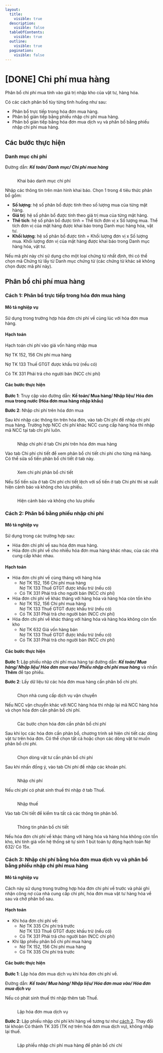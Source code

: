 ```yaml
---
layout:
  title:
    visible: true
  description:
    visible: false
  tableOfContents:
    visible: true
  outline:
    visible: true
  pagination:
    visible: false
---
```


# \[DONE] Chi phí mua hàng

Phân bổ chi phí mua tính vào giá trị nhập kho của vật tư, hàng hóa.

Có các cách phân bổ tùy từng tình huống như sau:

* Phân bổ trực tiếp trong hóa đơn mua hàng.
* Phân bổ gián tiếp bằng phiếu nhập chi phí mua hàng.
* Phân bổ gián tiếp bằng hóa đơn mua dịch vụ và phân bổ bằng phiếu nhập chi phí mua hàng.

## Các bước thực hiện

### Danh mục chi phí

Đường dẫn: _**Kế toán/ Danh mục/ Chi phí mua hàng**_

<figure><img src="../../.gitbook/assets/Thiết lập tiêu thức phân bổ chi phí và phân bổ chi phí 01.png" alt=""><figcaption><p>Khai báo danh mục chi phí</p></figcaption></figure>

Nhập các thông tin trên màn hình khai báo. Chọn 1 trong 4 tiêu thức phân bổ gồm:&#x20;

* **Số lượng**: hệ số phân bổ được tính theo số lượng mua của từng mặt hàng.&#x20;
* **Giá trị**: hệ số phân bổ được tính theo giá trị mua của từng mặt hàng.&#x20;
* **Thể tích**: hệ số phân bổ được tính = Thể tích đơn vị x Số lượng mua. Thể tích đơn vị của mặt hàng được khai báo trong Danh mục hàng hóa, vật tư.&#x20;
* **Khối lượng**: hệ số phân bổ được tính = Khối lượng đơn vị x Số lượng mua. Khối lượng đơn vị của mặt hàng được khai báo trong Danh mục hàng hóa, vật tư.

Nếu mã phí này chỉ sử dụng cho một loại chứng từ nhất định, thì có thể chọn mã Chứng từ lấy từ Danh mục chứng từ (các chứng từ khác sẽ không chọn được mã phí này).

## Phân bổ chi phí mua hàng

### Cách 1: Phân bổ trực tiếp trong hóa đơn mua hàng

#### Mô tả nghiệp vụ

Sử dụng trong trường hợp hóa đơn chi phí về cùng lúc với hóa đơn mua hàng.

#### Hạch toán

&#x20;Hạch toán chi phí vào giá vốn hàng nhập mua

Nợ TK 152, 156 Chi phí mua hàng

Nợ TK 133 Thuế GTGT được khấu trừ (nếu có)

Có TK 331 Phải trả cho người bán (NCC chi phí)

#### Các bước thực hiện

**Bước 1**: Truy cập vào đường dẫn: **Kế toán/ Mua hàng/ Nhập liệu/ Hóa đơn mua trong nước (Hóa đơn mua hàng nhập khẩu)**

**Bước 2**: Nhập chi phí trên hóa đơn mua

Sau khi nhập các thông tin trên hóa đơn, vào tab Chi phí để nhập chi phí mua hàng. Trường hợp NCC chi phí khác NCC cung cấp hàng hóa thì nhập mã NCC tại tab chi phí luôn.

<figure><img src="../../.gitbook/assets/Thiết lập tiêu thức phân bổ chi phí và phân bổ chi phí 02.png" alt=""><figcaption><p>Nhập chi phí ở tab Chi phí trên hóa đơn mua hàng</p></figcaption></figure>

Vào tab Chi phí chi tiết để xem phân bổ chi tiết chi phí cho từng mã hàng. Có thể sửa số tiền phân bổ chi tiết ở tab này.

<figure><img src="../../.gitbook/assets/Thiết lập tiêu thức phân bổ chi phí và phân bổ chi phí 03.png" alt=""><figcaption><p>Xem chi phí phân bổ chi tiết</p></figcaption></figure>

Nếu Số tiền sửa ở tab Chi phí chi tiết lệch với số tiền ở tab Chi phí thì sẽ xuất hiện cảnh báo và không cho lưu phiếu.

<figure><img src="../../.gitbook/assets/Thiết lập tiêu thức phân bổ chi phí và phân bổ chi phí 04 (1).png" alt=""><figcaption><p>Hiện cảnh báo và không cho lưu phiếu</p></figcaption></figure>

### Cách 2: Phân bổ bằng phiếu nhập chi phí

#### Mô tả nghiệp vụ

Sử dụng trong các trường hợp sau:

* Hóa đơn chi phí về sau hóa đơn mua hàng.
* Hóa đơn chi phí về cho nhiều hóa đơn mua hàng khác nhau, của các nhà cung cấp khác nhau.

#### Hạch toán

* Hóa đơn chi phí về cùng tháng với hàng hóa
  * Nợ TK 152, 156 Chi phí mua hàng\
    Nợ TK 133 Thuế GTGT được khấu trừ (nếu có)
  * Có TK 331 Phải trả cho người bán (NCC chi phí)
* Hóa đơn chi phí về khác tháng với hàng hóa và hàng hóa còn tồn kho
  * Nợ TK 152, 156 Chi phí mua hàng\
    Nợ TK 133 Thuế GTGT được khấu trừ (nếu có)
  * Có TK 331 Phải trả cho người bán (NCC chi phí)
* Hóa đơn chi phí về khác tháng với hàng hóa và hàng hóa không còn tồn kho
  * Nợ TK 632 Giá vốn hàng bán\
    Nợ TK 133 Thuế GTGT được khấu trừ (nếu có)
  * Có TK 331 Phải trả cho người bán (NCC chi phí)

#### Các bước thực hiện

**Bước 1**: Lập phiếu nhập chi phí mua hàng tại đường dẫn: _**Kế toán/ Mua hàng/ Nhập liệu/ Hóa đơn mua vào/ Phiếu nhập chi phí mua hàng**_ và nhấn **Thêm** để tạo phiếu.

**Bước 2**: Lấy dữ liệu từ các hóa đơn mua hàng cần phân bổ chi phí.

<figure><img src="../../.gitbook/assets/Thiết lập tiêu thức phân bổ chi phí và phân bổ chi phí 05.png" alt=""><figcaption><p>Chọn nhà cung cấp dịch vụ vận chuyển</p></figcaption></figure>

Nếu NCC vận chuyển khác với NCC hàng hóa thì nhập lại mã NCC hàng hóa và chọn hóa đơn cần phân bổ chi phí.

<figure><img src="../../.gitbook/assets/Thiết lập tiêu thức phân bổ chi phí và phân bổ chi phí 06 (1).png" alt=""><figcaption><p>Các bước chọn hóa đơn cần phân bổ chi phí</p></figcaption></figure>

Sau khi lọc các hóa đơn cần phân bổ, chương trình sẽ hiện chi tiết các dòng vật tư trên hóa đơn. Có thể chọn tất cả hoặc chọn các dòng vật tư muốn phân bổ chi phí.

<figure><img src="../../.gitbook/assets/Thiết lập tiêu thức phân bổ chi phí và phân bổ chi phí 06.png" alt=""><figcaption><p>Chọn dòng vật tư cần phân bổ chi phí</p></figcaption></figure>

Sau khi nhấn đồng ý, vào tab Chi phí để nhập các khoản phí.

<figure><img src="../../.gitbook/assets/Thiết lập tiêu thức phân bổ chi phí và phân bổ chi phí 08.png" alt=""><figcaption><p>Nhập chi phí</p></figcaption></figure>

Nếu chi phí có phát sinh thuế thì nhập ở tab Thuế.

<figure><img src="../../.gitbook/assets/Thiết lập tiêu thức phân bổ chi phí và phân bổ chi phí 09.png" alt=""><figcaption><p>Nhập thuế</p></figcaption></figure>

Vào tab Chi tiết để kiểm tra tất cả các thông tin phân bổ.

<figure><img src="../../.gitbook/assets/Thiết lập tiêu thức phân bổ chi phí và phân bổ chi phí 10.png" alt=""><figcaption><p>Thông tin phân bổ chi tiết</p></figcaption></figure>

Nếu hóa đơn chi phí về khác tháng với hàng hóa và hàng hóa không còn tồn kho, khi tính giá vốn hệ thống sẽ tự sinh 1 bút toán tự động hạch toán Nợ 632/ Có 15x.

### Cách 3: Nhập chi phí bằng hóa đơn mua dịch vụ và phân bổ bằng phiếu nhập chi phí mua hàng

#### Mô tả nghiệp vụ

Cách này sử dụng trong trường hợp hóa đơn chi phí về trước và phải ghi nhận công nợ của nhà cung cấp chi phí, hóa đơn mua vật tư hàng hóa về sau và chờ phân bổ sau.

#### Hạch toán

* Khi hóa đơn chi phí về:
  * Nợ TK 335 Chi phí trả trước\
    Nợ TK 133 Thuế GTGT được khấu trừ (nếu có)
  * Có TK 331 Phải trả cho người bán (NCC chi phí)
* Khi lập phiếu phân bổ chi phí mua hàng
  * Nợ TK 152, 156 Chi phí mua hàng
  * Có TK 335 Chi phí trả trước

#### Các bước thực hiện

**Bước 1**: Lập hóa đơn mua dịch vụ khi hóa đơn chi phí về.

Đường dẫn: _**Kế toán/ Mua hàng/ Nhập liệu/ Hóa đơn mua vào/ Hóa đơn mua dịch vụ**_

Nếu có phát sinh thuế thì nhập thêm tab Thuế.

<figure><img src="../../.gitbook/assets/Thiết lập tiêu thức phân bổ chi phí và phân bổ chi phí 11.png" alt=""><figcaption><p>Lập hóa đơn mua dịch vụ</p></figcaption></figure>

**Bước 2**: Lập phiếu nhập chi phí khi hàng về tương tư như [cách 2](cach-thiet-lap-tieu-thuc-phan-bo-chi-phi-va-huong-dan-phan-bo-chi-phi-mua-hang.md#cach-2-phan-bo-gian-tiep-bang-phieu-nhap-chi-phi). Thay đổi tài khoản Có thành TK 335 (TK nợ trên hóa đơn mua dịch vụ), không nhập lại thuế.

<figure><img src="../../.gitbook/assets/Thiết lập tiêu thức phân bổ chi phí và phân bổ chi phí 12.png" alt=""><figcaption><p>Lập phiếu nhập chi phí mua hàng để phân bổ chi chí</p></figcaption></figure>
